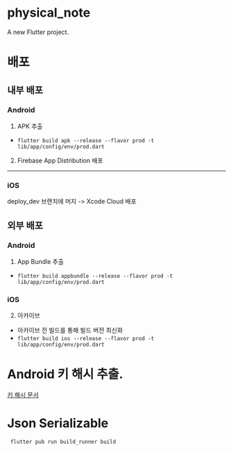 # physical_note

A new Flutter project.

# 배포

## 내부 배포

### Android

1. APK 추출

- `flutter build apk --release --flavor prod -t lib/app/config/env/prod.dart`

2. Firebase App Distribution 배포
****
### iOS

deploy_dev 브랜치에 머지 -> Xcode Cloud 배포

## 외부 배포

### Android

1. App Bundle 추출

- `flutter build appbundle --release --flavor prod -t lib/app/config/env/prod.dart`

### iOS

2. 아카이브

- 아카이브 전 빌드를 통해 빌드 버전 최신화
- `flutter build ios --release --flavor prod -t lib/app/config/env/prod.dart`

# Android 키 해시 추출.

[키 해시 문서](android/app/keystore/keyhash.md)

# Json Serializable
` flutter pub run build_runner build`
